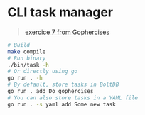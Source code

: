 # CLI task manager

> [exercice 7 from Gophercises](https://gophercises.com/exercises/task)

```bash
# Build
make compile
# Run binary
./bin/task -h
# Or directly using go
go run . -h
# By default, store tasks in BoltDB
go run . add Do gophercises
# You can also store tasks in a YAML file
go run . -s yaml add Some new task
```
